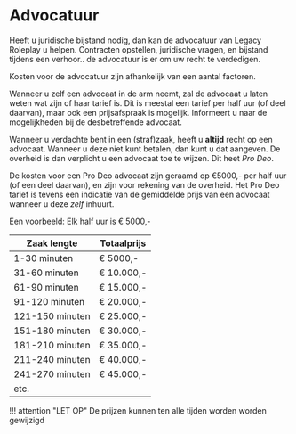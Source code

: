 # Advocatuur

Heeft u juridische bijstand nodig, dan kan de advocatuur van Legacy Roleplay u helpen.
Contracten opstellen, juridische vragen, en bijstand tijdens een verhoor.. de advocatuur is er om uw recht te verdedigen.

Kosten voor de advocatuur zijn afhankelijk van een aantal factoren.

Wanneer u zelf een advocaat in de arm neemt, zal de advocaat u laten weten wat zijn of haar tarief is. Dit is meestal een tarief per half uur (of deel daarvan), maar ook een prijsafspraak is mogelijk. Informeert u naar de mogelijkheden bij de desbetreffende advocaat.

Wanneer u verdachte bent in een (straf)zaak, heeft u **altijd** recht op een advocaat. Wanneer u deze niet kunt betalen, dan kunt u dat aangeven. De overheid is dan verplicht u een advocaat toe te wijzen. Dit heet *Pro Deo*.

De kosten voor een Pro Deo advocaat zijn geraamd op €5000,- per half uur (of een deel daarvan), en zijn voor rekening van de overheid. Het Pro Deo tarief is tevens een indicatie van de gemiddelde prijs van een advocaat wanneer u deze *zelf* inhuurt.

Een voorbeeld:
Elk half uur is € 5000,-

| Zaak lengte | Totaalprijs |
|---|---|
|1-30 minuten| € 5000,-|
|31-60 minuten | € 10.000,-|
|61-90 minuten | € 15.000,- |
|91-120 minuten | € 20.000,- |
|121-150 minuten | € 25.000,- |
|151-180 minuten | € 30.000,- |
|181-210 minuten | € 35.000,- |
|211-240 minuten | € 40.000,- |
|241-270 minuten | € 45.000,- |
|etc. |  |

!!! attention "LET OP"
    De prijzen kunnen ten alle tijden worden worden gewijzigd
